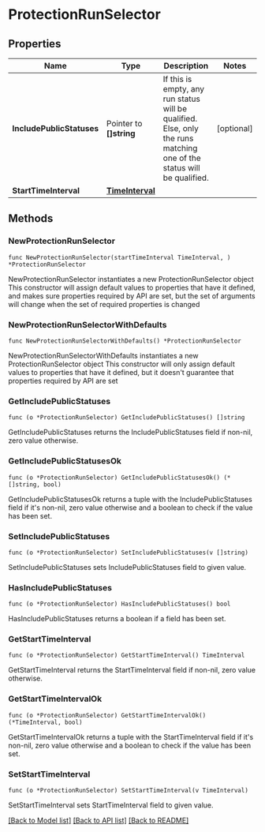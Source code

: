 # ProtectionRunSelector

## Properties

Name | Type | Description | Notes
------------ | ------------- | ------------- | -------------
**IncludePublicStatuses** | Pointer to **[]string** | If this is empty, any run status will be qualified. Else, only the runs matching one of the status will be qualified. | [optional] 
**StartTimeInterval** | [**TimeInterval**](TimeInterval.md) |  | 

## Methods

### NewProtectionRunSelector

`func NewProtectionRunSelector(startTimeInterval TimeInterval, ) *ProtectionRunSelector`

NewProtectionRunSelector instantiates a new ProtectionRunSelector object
This constructor will assign default values to properties that have it defined,
and makes sure properties required by API are set, but the set of arguments
will change when the set of required properties is changed

### NewProtectionRunSelectorWithDefaults

`func NewProtectionRunSelectorWithDefaults() *ProtectionRunSelector`

NewProtectionRunSelectorWithDefaults instantiates a new ProtectionRunSelector object
This constructor will only assign default values to properties that have it defined,
but it doesn't guarantee that properties required by API are set

### GetIncludePublicStatuses

`func (o *ProtectionRunSelector) GetIncludePublicStatuses() []string`

GetIncludePublicStatuses returns the IncludePublicStatuses field if non-nil, zero value otherwise.

### GetIncludePublicStatusesOk

`func (o *ProtectionRunSelector) GetIncludePublicStatusesOk() (*[]string, bool)`

GetIncludePublicStatusesOk returns a tuple with the IncludePublicStatuses field if it's non-nil, zero value otherwise
and a boolean to check if the value has been set.

### SetIncludePublicStatuses

`func (o *ProtectionRunSelector) SetIncludePublicStatuses(v []string)`

SetIncludePublicStatuses sets IncludePublicStatuses field to given value.

### HasIncludePublicStatuses

`func (o *ProtectionRunSelector) HasIncludePublicStatuses() bool`

HasIncludePublicStatuses returns a boolean if a field has been set.

### GetStartTimeInterval

`func (o *ProtectionRunSelector) GetStartTimeInterval() TimeInterval`

GetStartTimeInterval returns the StartTimeInterval field if non-nil, zero value otherwise.

### GetStartTimeIntervalOk

`func (o *ProtectionRunSelector) GetStartTimeIntervalOk() (*TimeInterval, bool)`

GetStartTimeIntervalOk returns a tuple with the StartTimeInterval field if it's non-nil, zero value otherwise
and a boolean to check if the value has been set.

### SetStartTimeInterval

`func (o *ProtectionRunSelector) SetStartTimeInterval(v TimeInterval)`

SetStartTimeInterval sets StartTimeInterval field to given value.



[[Back to Model list]](../README.md#documentation-for-models) [[Back to API list]](../README.md#documentation-for-api-endpoints) [[Back to README]](../README.md)


